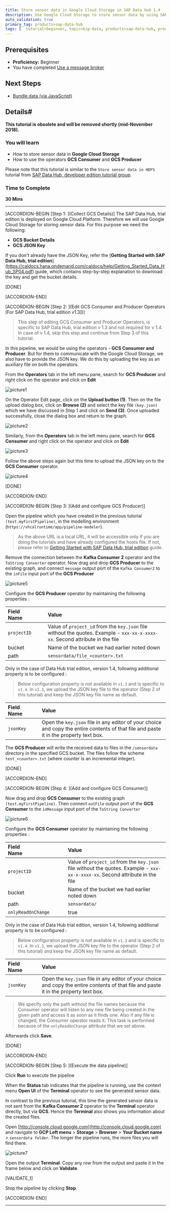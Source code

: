 ```yaml
---
title: Store sensor data in Google Cloud Storage in SAP Data Hub 1.4
description: Use Google Cloud Storage to store sensor data by using SAP Data Hub, trial edition.
auto_validation: true
primary_tag: products>sap-data-hub
tags: [  tutorial>beginner, topic>big-data, products>sap-data-hub, products>sap-vora ]
---
```


## Prerequisites  
 - **Proficiency:** Beginner
 - You have completed [Use a message broker](https://www.sap.com/developer/tutorials/datahub-trial-pipelines-part02.html)

## Next Steps
- [Bundle data (via JavaScript)](https://www.sap.com/developer/tutorials/datahub-trial-pipelines-part04.html)

## Details#
**This tutorial is obsolete and will be removed shortly (mid-November 2018).**
### You will learn  
- How to store sensor data in **Google Cloud Storage**
- How to use the operators **GCS Consumer** and **GCS Producer**

Please note that this tutorial is similar to the `Store sensor data in HDFS` tutorial from [SAP Data Hub, developer edition tutorial group](https://www.sap.com/developer/groups/datahub-pipelines.html).

### Time to Complete
**30 Mins**

---

[ACCORDION-BEGIN [Step 1: ](Collect GCS Details)]
The SAP Data Hub, trial edition is deployed on Google Cloud Platform. Therefore we will use Google Cloud Storage for storing sensor data. For this purpose we need the following:

- **GCS Bucket Details**
- **GCS JSON Key**

If you don't already have the JSON Key, refer the [**Getting Started with SAP Data Hub, trial edition**] (https://caldocs.hana.ondemand.com/caldocs/help/Getting_Started_Data_Hub_SP04.pdf) guide, which contains step-by-step explanation to download the key and get the bucket details.

[DONE]

[ACCORDION-END]

[ACCORDION-BEGIN [Step 2: ](Edit GCS Consumer and Producer Operators [For SAP Data Hub, trial edition v1.3])]

>This step of editing GCS Consumer and Producer Operators, is specific to SAP Data Hub, trial edition v 1.3 and not required for  v 1.4. In case of v 1.4, skip this step and continue from Step 3 of this tutorial.

In this pipeline, we would be using the operators - **GCS Consumer and Producer**. But for them to communicate with the Google Cloud Storage, we also have to provide the JSON key. We do this by uploading the key as an auxiliary file on both the operators.

From the **Operators** tab in the left menu pane, search for **GCS Producer** and right click on the operator and click on **Edit**

![picture1](datahub-trial-pipelines-part03-3.png)

On the Operator Edit page, click on the **Upload button (1)**. Then on the file upload dialog box, click on **Browse (2)** and select the key file `(key.json)` which we have discussed in Step 1 and click on **Send (3)**. Once uploaded successfully, close the dialog box and return to the graph.

![picture2](datahub-trial-pipelines-part03-4.png)

Similarly, from the **Operators** tab in the left menu pane, search for **GCS Consumer** and right click on the operator and click on **Edit**

![picture3](datahub-trial-pipelines-part03-6.png)

Follow the above steps again but this time to upload the JSON key on to the **GCS Consumer** operator.

![picture4](datahub-trial-pipelines-part03-7.png)

[DONE]

[ACCORDION-END]

[ACCORDION-BEGIN [Step 3: ](Add and configure GCS Producer)]

Open the pipeline which you have created in the previous tutorial `(test.myFirstPipeline)`, in the modelling environment (`https://vhcalruntime/app/pipeline-modeler`).

>As the above URL is a local URL, it will be accessible only if you are doing the tutorials and have already configured the hosts file. If not, please refer to [Getting Started with SAP Data Hub, trial edition](https://caldocs.hana.ondemand.com/caldocs/help/Getting_Started_Data_Hub_SP04.pdf) guide.

Remove the connection between the **Kafka Consumer 2** operator and the `ToString Converter` operator. Now drag and drop **GCS Producer** to the existing graph, and connect `message` output port of the `Kafka Consumer2` to the `inFile` input port of the **GCS Producer**

![picture5](datahub-trial-pipelines-part03-5.png)

Configure the **GCS Producer** operator by maintaining the following properties :

|  Field Name&nbsp;&nbsp;&nbsp;&nbsp;&nbsp;&nbsp;&nbsp;&nbsp;&nbsp;&nbsp;&nbsp;&nbsp;&nbsp;     | Value
|  :------------- | :-------------
|  `projectID`  | Value of `project_id` from the `key.json` file without the quotes. Example - `xxx-xx-x-xxxx-xx`. Second attribute in the file
|  bucket  | Name of the bucket we had earlier noted down
|  path  | `sensordata/file_<counter>.txt`

Only in the case of Data Hub trial edition, version 1.4, following additional property is to be configured :

>Below configuration property is not available in `v1.3` and is specific to `v1.4`. In `v1.3`, we upload the JSON key file to the operator (Step 2 of this tutorial) and keep the JSON key file name as default.

|  Field Name&nbsp;&nbsp;&nbsp;&nbsp;&nbsp;&nbsp;&nbsp;     | Value
|  :------------- | :-------------
|  `jsonKey`  | Open the `key.json` file in any editor of your choice and copy the entire contents of that file and paste it in the property text box.

The **GCS Producer** will write the received data to files in the `/sensordata` directory in the specified GCS bucket. The files follow the scheme `test_<counter>.txt` (where counter is an incremental integer).

[DONE]

[ACCORDION-END]


[ACCORDION-BEGIN [Step 4: ](Add and configure GCS Consumer)]

Now drag and drop **GCS Consumer** to the existing graph `(test.myFirstPipeline)`. Then connect `outFile` output port of the **GCS Consumer** to the `inMessage` input port of the `ToString Converter`

![picture6](datahub-trial-pipelines-part03-8.png)

Configure the **GCS Consumer** operator by maintaining the following properties :

|  Field Name&nbsp;&nbsp;&nbsp;&nbsp;&nbsp;&nbsp;&nbsp;&nbsp;&nbsp;&nbsp;&nbsp;&nbsp;&nbsp;&nbsp;&nbsp;&nbsp;&nbsp;&nbsp;&nbsp;&nbsp;&nbsp;&nbsp;&nbsp;&nbsp;&nbsp;&nbsp;&nbsp;     | Value
|  :------------- | :-------------
|  `projectID`  | Value of `project_id` from the `key.json` file without the quotes. Example - `xxx-xx-x-xxxx-xx`. Second attribute in the file
|  bucket  | Name of the bucket we had earlier noted down
|  path  | `sensordata/`
|  `onlyReadOnChange`  | true

Only in the case of Data Hub trial edition, version 1.4, following additional property is to be configured :

>Below configuration property is not available in `v1.3` and is specific to `v1.4`. In `v1.3`, we upload the JSON key file to the operator (Step 2 of this tutorial) and keep the JSON key file name as default.

|  Field Name&nbsp;&nbsp;&nbsp;&nbsp;&nbsp;&nbsp;&nbsp;     | Value
|  :------------- | :-------------
|  `jsonKey`  | Open the `key.json` file in any editor of your choice and copy the entire contents of that file and paste it in the property text box.

> We specify only the path without the file names because the Consumer operator will listen to any new file being created in the given path and access it as soon as it finds one. Also if any file is changed, the Consumer operator reads it. This task is performed because of the `onlyReadOnChange` attribute that we set above.

Afterwards click **Save**.

[DONE]

[ACCORDION-END]

[ACCORDION-BEGIN [Step 5: ](Execute the data pipeline)]

Click **Run** to execute the pipeline

When the **Status** tab indicates that the pipeline is running, use the context menu **Open UI** of the **Terminal** operator to see the generated sensor data.


In contrast to the previous tutorial, this time the generated sensor data is not sent from the **Kafka Consumer 2** operator to the **Terminal** operator directly, but via **GCS**. Hence the **Terminal** also shows you information about the created files.

Open [http://console.cloud.google.com](http://console.cloud.google.com) and navigate to **GCP Left menu** > **Storage** > **Browser** > **Your Bucket name** > `sensordata folder`. The longer the pipeline runs, the more files you will find there.

![picture7](datahub-trial-pipelines-part03-9.png)

Open the output **Terminal**. Copy any row from the output and paste it in the frame below and click on **Validate**.

[VALIDATE_1]

Stop the pipeline by clicking **Stop**.

[ACCORDION-END]

---
